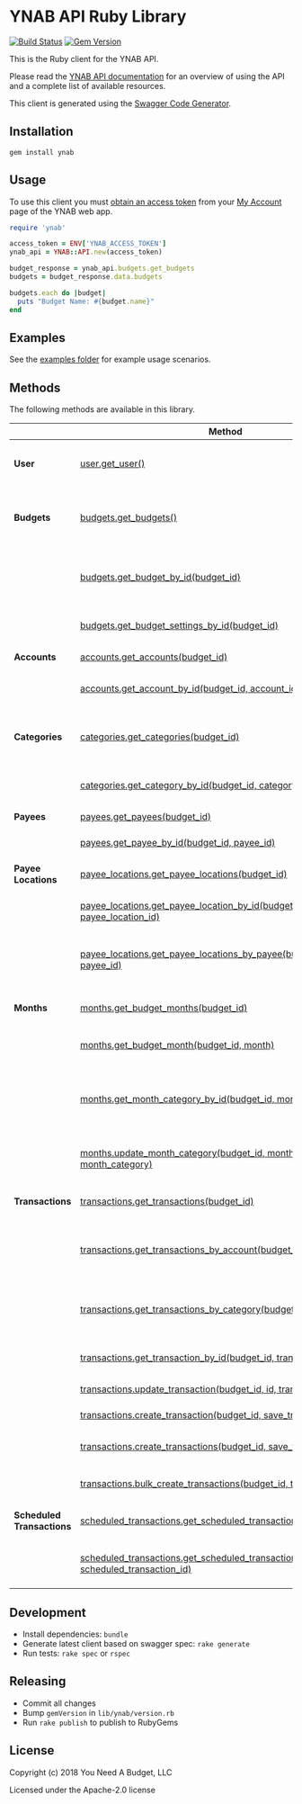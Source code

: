 # YNAB API Ruby Library

[![Build Status](https://travis-ci.org/ynab/ynab-sdk-ruby.svg?branch=master)](https://travis-ci.org/ynab/ynab-sdk-ruby)
[![Gem Version](https://badge.fury.io/rb/ynab.svg)](https://rubygems.org/gems/ynab)

This is the Ruby client for the YNAB API.

Please read the [YNAB API documentation](https://api.youneedabudget.com) for an
overview of using the API and a complete list of available resources.

This client is generated using the [Swagger Code Generator](https://github.com/swagger-api/swagger-codegen).

## Installation

```
gem install ynab
```

## Usage
To use this client you must
[obtain an access token](https://api.youneedabudget.com/#authentication-overview) from
your [My Account](https://app.youneedabudget.com/settings) page of the YNAB web
app.

```ruby
require 'ynab'

access_token = ENV['YNAB_ACCESS_TOKEN']
ynab_api = YNAB::API.new(access_token)

budget_response = ynab_api.budgets.get_budgets
budgets = budget_response.data.budgets

budgets.each do |budget|
  puts "Budget Name: #{budget.name}"
end
```

## Examples

See the [examples folder](https://github.com/ynab/ynab-sdk-ruby/tree/master/examples) for example usage scenarios.

## Methods

The following methods are available in this library.

|                            | Method                                                                                                                                                                                                            | Description                                           |
|----------------------------|-------------------------------------------------------------------------------------------------------------------------------------------------------------------------------------------------------------------|-------------------------------------------------------|
| **User**                   | [user.get_user()](https://github.com/ynab/ynab-sdk-ruby/blob/master/docs/UserApi.md#get_user)                                                                                                                     | Returns authenticated user information                |
| **Budgets**                | [budgets.get_budgets()](https://github.com/ynab/ynab-sdk-ruby/blob/master/docs/BudgetsApi.md#get_budgets)                                                                                                         | Returns budgets list with summary information         |
|                            | [budgets.get_budget_by_id(budget_id)](https://github.com/ynab/ynab-sdk-ruby/blob/master/docs/BudgetsApi.md#get_budget_by_id)                                                                                      | Returns a single budget with all related entities     |
|                            | [budgets.get_budget_settings_by_id(budget_id)](https://github.com/ynab/ynab-sdk-ruby/blob/master/docs/BudgetsApi.md#get_budget_settings_by_id)                                                                    | Returns settings for a budget                         |
| **Accounts**               | [accounts.get_accounts(budget_id)](https://github.com/ynab/ynab-sdk-ruby/blob/master/docs/AccountsApi.md#get_accounts)                                                                                            | Returns all accounts                                  |
|                            | [accounts.get_account_by_id(budget_id, account_id)](https://github.com/ynab/ynab-sdk-ruby/blob/master/docs/AccountsApi.md#get_account_by_id)                                                                      | Returns a single account                              |
| **Categories**             | [categories.get_categories(budget_id)](https://github.com/ynab/ynab-sdk-ruby/blob/master/docs/CategoriesApi.md#get_categories)                                                                                    | Returns all categories grouped by category group.     |
|                            | [categories.get_category_by_id(budget_id, category_id)](https://github.com/ynab/ynab-sdk-ruby/blob/master/docs/CategoriesApi.md#get_category_by_id)                                                               | Returns a single category                             |
| **Payees**                 | [payees.get_payees(budget_id)](https://github.com/ynab/ynab-sdk-ruby/blob/master/docs/PayeesApi.md#get_payees)                                                                                                    | Returns all payees                                    |
|                            | [payees.get_payee_by_id(budget_id, payee_id)](https://github.com/ynab/ynab-sdk-ruby/blob/master/docs/PayeesApi.md#get_payee_by_id)                                                                                | Returns single payee                                  |
| **Payee Locations**        | [payee_locations.get_payee_locations(budget_id)](https://github.com/ynab/ynab-sdk-ruby/blob/master/docs/PayeeLocationsApi.md#get_payee_locations)                                                                 | Returns all payee locations                           |
|                            | [payee_locations.get_payee_location_by_id(budget_id, payee_location_id)](https://github.com/ynab/ynab-sdk-ruby/blob/master/docs/PayeeLocationsApi.md#get_payee_location_by_id)                                    | Returns a single payee location                       |
|                            | [payee_locations.get_payee_locations_by_payee(budget_id, payee_id)](https://github.com/ynab/ynab-sdk-ruby/blob/master/docs/PayeeLocationsApi.md#get_payee_locations_by_payee)                                     | Returns all payee locations for the specified payee   |
| **Months**                 | [months.get_budget_months(budget_id)](https://github.com/ynab/ynab-sdk-ruby/blob/master/docs/MonthsApi.md#get_budget_months)                                                                                      | Returns all budget months                             |
|                            | [months.get_budget_month(budget_id, month)](https://github.com/ynab/ynab-sdk-ruby/blob/master/docs/MonthsApi.md#get_budget_month)                                                                                 | Returns a single budget month                         |
|                            | [months.get_month_category_by_id(budget_id, month, category_id)](https://github.com/ynab/ynab-sdk-ruby/blob/master/docs/MonthsApi.md#get_month_category_by_id)                                                    | Returns a single category for a specific budget month |
|                            | [months.update_month_category(budget_id, month, category_id, month_category)](https://github.com/ynab/ynab-sdk-ruby/blob/master/docs/MonthsApi.md#update_month_category)                                          | Update an existing month category                     |
| **Transactions**           | [transactions.get_transactions(budget_id)](https://github.com/ynab/ynab-sdk-ruby/blob/master/docs/TransactionsApi.md#get_transactions)                                                                            | Returns budget transactions                           |
|                            | [transactions.get_transactions_by_account(budget_id, account_id)](https://github.com/ynab/ynab-sdk-ruby/blob/master/docs/TransactionsApi.md#get_transactions_by_account)                                          | Returns all transactions for a specified account      |
|                            | [transactions.get_transactions_by_category(budget_id, category_id)](https://github.com/ynab/ynab-sdk-ruby/blob/master/docs/TransactionsApi.md#get_transactions_by_category)                                       | Returns all transactions for a specified category     |
|                            | [transactions.get_transaction_by_id(budget_id, transaction_id)](https://github.com/ynab/ynab-sdk-ruby/blob/master/docs/TransactionsApi.md#get_transaction_by_id)                                                  | Returns a single transaction                          |
|                            | [transactions.update_transaction(budget_id, id, transaction)](https://github.com/ynab/ynab-sdk-ruby/blob/master/docs/TransactionsApi.md#update_transaction)                                                       | Updates a transaction                                 |
|                            | [transactions.create_transaction(budget_id, save_transactions)](https://github.com/ynab/ynab-sdk-ruby/blob/master/docs/TransactionsApi.md#create_transaction)                                                     | Creates one transaction                               |
|                            | [transactions.create_transactions(budget_id, save_transactions)](https://github.com/ynab/ynab-sdk-ruby/blob/master/docs/TransactionsApi.md#create_transaction)                                                     | Creates multiple transactions                         |
|                            | [transactions.bulk_create_transactions(budget_id, transactions)](https://github.com/ynab/ynab-sdk-ruby/blob/master/docs/TransactionsApi.md#bulk_create_transactions)                                              | Creates multiple transactions                         |
| **Scheduled Transactions** | [scheduled_transactions.get_scheduled_transactions(budget_id)](https://github.com/ynab/ynab-sdk-ruby/blob/master/docs/ScheduledTransactionsApi.md#get_scheduled_transactions)                                     | Returns all scheduled transactions                    |
|                            | [scheduled_transactions.get_scheduled_transaction_by_id(budget_id, scheduled_transaction_id)](https://github.com/ynab/ynab-sdk-ruby/blob/master/docs/ScheduledTransactionsApi.md#get_scheduled_transaction_by_id) | Returns a single scheduled transaction                |



## Development

- Install dependencies: `bundle`
- Generate latest client based on swagger spec: `rake generate`
- Run tests: `rake spec` or `rspec`

## Releasing

- Commit all changes
- Bump `gemVersion` in `lib/ynab/version.rb`
- Run `rake publish` to publish to RubyGems

## License

Copyright (c) 2018 You Need A Budget, LLC

Licensed under the Apache-2.0 license
